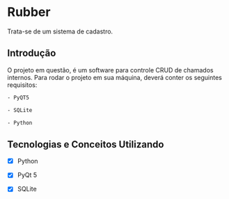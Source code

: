 # Rubber
Trata-se de um sistema de cadastro.

## Introdução
O projeto em questão, é um software para controle CRUD de chamados internos. Para rodar o projeto em sua máquina, deverá conter os seguintes requisitos:
```bash
- PyQT5
```
```bash
- SQLite 
```
```bash
- Python
```

## Tecnologias e Conceitos Utilizando

- [x] Python
- [x] PyQt 5
- [x] SQLite


